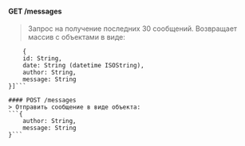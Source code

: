 #### GET /messages
> Запрос на получение последних 30 сообщений. Возвращает массив с объектами в виде:
```[
    {
    id: String,
    date: String (datetime ISOString),
    author: String,
    message: String
}]```

#### POST /messages
> Отправить сообщение в виде объекта:
```{
    author: String,
    message: String
}```

